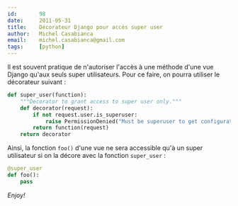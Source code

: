```yaml
---
id:       98
date:     2011-05-31
title:    Décorateur Django pour accès super user
author:   Michel Casabianca
email:    michel.casabianca@gmail.com
tags:     [python]
---
```


Il est souvent pratique de n'autoriser l'accès à une méthode d'une vue Django qu'aux seuls super utilisateurs. Pour ce faire, on pourra utiliser le décorateur suivant :

```python
def super_user(function):
    """Decorator to grant access to super user only."""
    def decorator(request):
        if not request.user.is_superuser:
            raise PermissionDenied("Must be superuser to get configuration")
        return function(request)
    return decorator
```

Ainsi, la fonction `foo()` d'une vue ne sera accessible qu'à un super utilisateur si on la décore avec la fonction `super_user` :

```python
@super_user
def foo():
    pass
```

*Enjoy!*
